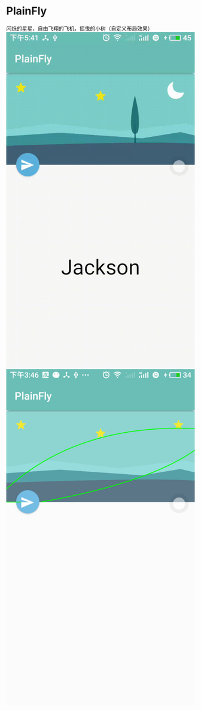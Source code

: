 # PlainFly
闪烁的星星，自由飞翔的飞机，摇曳的小树（自定义布局效果）
![image](https://github.com/RuanXiaoHui/PlainFly/blob/master/image/screen.gif?raw=true)
![image](https://github.com/RuanXiaoHui/PlainFly/blob/master/image/route.png?raw=true)
